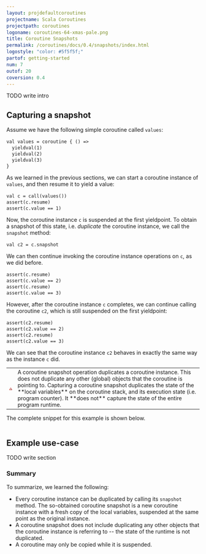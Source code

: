 ```yaml
---
layout: projdefaultcoroutines
projectname: Scala Coroutines
projectpath: coroutines
logoname: coroutines-64-xmas-pale.png
title: Coroutine Snapshots
permalink: /coroutines/docs/0.4/snapshots/index.html
logostyle: "color: #5f5f5f;"
partof: getting-started
num: 7
outof: 20
coversion: 0.4
---
```



TODO write intro


## Capturing a snapshot

Assume we have the following simple coroutine called `values`:

    val values = coroutine { () =>
      yieldval(1)
      yieldval(2)
      yieldval(3)
    }

As we learned in the previous sections,
we can start a coroutine instance of `values`,
and then resume it to yield a value:

    val c = call(values())
    assert(c.resume)
    assert(c.value == 1)

Now, the coroutine instance `c` is suspended
at the first yieldpoint.
To obtain a snapshot of this state,
i.e. *duplicate* the coroutine instance,
we call the `snapshot` method:

    val c2 = c.snapshot

We can then continue invoking the coroutine instance operations on `c`,
as we did before.

    assert(c.resume)
    assert(c.value == 2)
    assert(c.resume)
    assert(c.value == 3)

However, after the coroutine instance `c` completes,
we can continue calling the coroutine `c2`,
which is still suspended on the first yieldpoint:

    assert(c2.resume)
    assert(c2.value == 2)
    assert(c2.resume)
    assert(c2.value == 3)

We can see that the coroutine instance `c2` behaves in exactly the same way
as the instance `c` did.

<table class="docs-tip">
<td><img src="/resources/images/warning.png"/></td>
<td>
A coroutine snapshot operation duplicates a coroutine instance.
This does not duplicate any other (global) objects that the coroutine
is pointing to.
Capturing a coroutine snapshot duplicates
the state of the **local variables** on the coroutine stack,
and its execution state (i.e. program counter).
It **does not** capture the state of the entire program runtime.
</td>
</table>

The complete snippet for this example is shown below.

<div>
<pre id="examplebox-1">
</pre>
</div>
<script>
setContent(
  "examplebox-1",
  "https://api.github.com/repos/storm-enroute/coroutines/contents/src/test/scala/scala/examples/Snapshot.scala",
  null,
  "raw",
  "https://github.com/storm-enroute/coroutines/blob/master/src/test/scala/scala/examples/Snapshot.scala");
</script>


## Example use-case

TODO write section


### Summary

To summarize, we learned the following:

- Every coroutine instance can be duplicated by calling its `snapshot` method.
  The so-obtained coroutine snapshot is a new coroutine instance with a fresh
  copy of the local variables, suspended at the same point as the original instance.
- A coroutine snapshot does not include duplicating any other objects that the
  coroutine instance is referring to -- the state of the runtime is not duplicated.
- A coroutine may only be copied while it is suspended.
